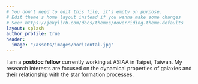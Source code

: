 ```yaml
---
# You don't need to edit this file, it's empty on purpose.
# Edit theme's home layout instead if you wanna make some changes
# See: https://jekyllrb.com/docs/themes/#overriding-theme-defaults
layout: splash
author_profile: true
header:
  image: "/assets/images/horizontal.jpg"
---
```



I am a **postdoc fellow** currently working at ASIAA in Taipei, Taiwan.
My research interests are focused on the dynamical properties of galaxies and their relationship with the
star formation processes.
